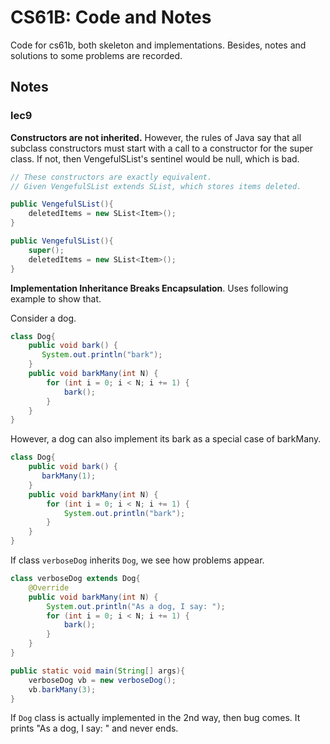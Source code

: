 # CS61B: Code and Notes

Code for cs61b, both skeleton and implementations. Besides, notes and solutions to some problems are recorded.

## Notes 

### lec9

**Constructors are not inherited.** However, the rules of Java say that all subclass constructors must start with a call to a constructor for the super class. If not, then VengefulSList's sentinel would be null, which is bad.

```java
// These constructors are exactly equivalent.
// Given VengefulSList extends SList, which stores items deleted.

public VengefulSList(){
	deletedItems = new SList<Item>();
}

public VengefulSList(){
	super();
	deletedItems = new SList<Item>();
}
```

**Implementation Inheritance Breaks Encapsulation**. Uses following example to show that.

Consider a dog.

```java
class Dog{
	public void bark() {
	   System.out.println("bark");
	} 
	public void barkMany(int N) {
	   	for (int i = 0; i < N; i += 1) {
	      	bark();  
	   	}
	}
}
```

However, a dog can also implement its bark as a special case of barkMany.

```java
class Dog{
	public void bark() {
	   barkMany(1);
	}
	public void barkMany(int N) {
	   	for (int i = 0; i < N; i += 1) {
	      	System.out.println("bark");  
	   	}
	}
}
```

If class `verboseDog` inherits `Dog`, we see how problems appear.

```java
class verboseDog extends Dog{
	@Override
	public void barkMany(int N) {
	    System.out.println("As a dog, I say: ");
		for (int i = 0; i < N; i += 1) {
	       	bark();
		}
	}
}

public static void main(String[] args){
	verboseDog vb = new verboseDog();
	vb.barkMany(3);
}
```

If `Dog` class is actually implemented in the 2nd way, then bug comes. It prints "As a dog, I say: " and never ends.